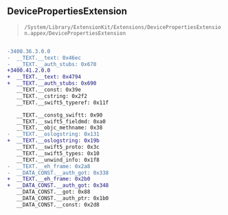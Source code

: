 ## DevicePropertiesExtension

> `/System/Library/ExtensionKit/Extensions/DevicePropertiesExtension.appex/DevicePropertiesExtension`

```diff

-3400.36.3.0.0
-  __TEXT.__text: 0x46ec
-  __TEXT.__auth_stubs: 0x670
+3400.41.2.0.0
+  __TEXT.__text: 0x4794
+  __TEXT.__auth_stubs: 0x690
   __TEXT.__const: 0x39e
   __TEXT.__cstring: 0x2f2
   __TEXT.__swift5_typeref: 0x11f

   __TEXT.__constg_swiftt: 0x90
   __TEXT.__swift5_fieldmd: 0xa0
   __TEXT.__objc_methname: 0x38
-  __TEXT.__oslogstring: 0x131
+  __TEXT.__oslogstring: 0x19b
   __TEXT.__swift5_proto: 0x3c
   __TEXT.__swift5_types: 0x10
   __TEXT.__unwind_info: 0x1f8
-  __TEXT.__eh_frame: 0x2a8
-  __DATA_CONST.__auth_got: 0x338
+  __TEXT.__eh_frame: 0x2b0
+  __DATA_CONST.__auth_got: 0x348
   __DATA_CONST.__got: 0x88
   __DATA_CONST.__auth_ptr: 0x1b0
   __DATA_CONST.__const: 0x2d8

```
